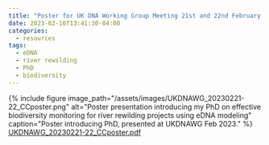 ```yaml
---
title: "Poster for UK DNA Working Group Meeting 21st and 22nd February 2023"
date: 2023-02-16T13:41:30-04:00
categories:
  - resources
tags:
  - eDNA
  - river rewilding
  - PhD
  - biodiversity
---
```


{% include figure image_path="/assets/images/UKDNAWG_20230221-22_CCposter.png" alt="Poster presentation introducing my PhD on effective biodiversity monitoring for river rewilding projects using eDNA modeling" caption="Poster introducing PhD, presented at UKDNAWG Feb 2023." %}
<a href="/assets/images/UKDNAWG_20230221-22_CCposter.pdf">UKDNAWG_20230221-22_CCposter.pdf</a>
